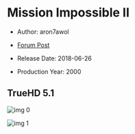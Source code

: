 # Mission Impossible II

* Author: aron7awol

* [Forum Post](https://www.avsforum.com/threads/bass-eq-for-filtered-movies.2995212/post-57322704)

* Release Date: 2018-06-26
* Production Year: 2000

## TrueHD 5.1

![img 0](https://i.imgur.com/9dpuoOO.jpg)

![img 1](https://i.imgur.com/uNgFyG8.jpg)

